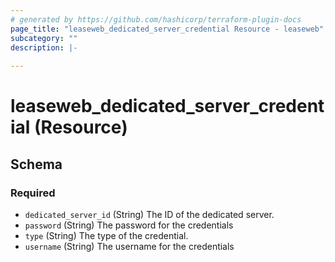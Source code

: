 ```yaml
---
# generated by https://github.com/hashicorp/terraform-plugin-docs
page_title: "leaseweb_dedicated_server_credential Resource - leaseweb"
subcategory: ""
description: |-
  
---
```


# leaseweb_dedicated_server_credential (Resource)





<!-- schema generated by tfplugindocs -->
## Schema

### Required

- `dedicated_server_id` (String) The ID of the dedicated server.
- `password` (String) The password for the credentials
- `type` (String) The type of the credential.
- `username` (String) The username for the credentials
